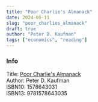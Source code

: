 ```yaml
---
title: "Poor Charlie's Almanack"
date: 2024-05-11
slug: "poor_charlies_almanack"
draft: true
author: "Peter D. Kaufman"
tags: ["economics", "reading"]
---
```


### Info

Title: [Poor Charlie's Almanack](https://en.wikipedia.org/wiki/Poor_Charlie%27s_Almanack)\
Author: Peter D. Kaufman\
ISBN10: 1578643031\
ISBN13: 9781578643035

